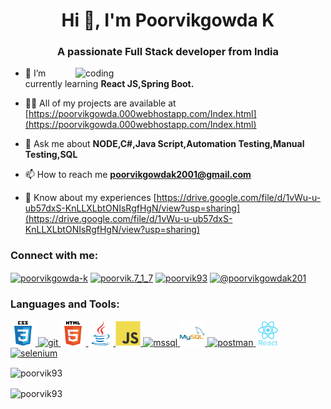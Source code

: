 
<h1 align="center">Hi 👋, I'm Poorvikgowda K</h1>
<h3 align="center">A passionate Full Stack developer from India</h3>

<img align="right" alt="coding" width="400" src="https://user-images.githubusercontent.com/55389276/140866485-8fb1c876-9a8f-4d6a-98dc-08c4981eaf70.gif">


- 🌱 I’m currently learning **React JS,Spring Boot.**

- 👨‍💻 All of my projects are available at [https://poorvikgowda.000webhostapp.com/Index.html](https://poorvikgowda.000webhostapp.com/Index.html)

- 💬 Ask me about **NODE,C#,Java Script,Automation Testing,Manual Testing,SQL**

- 📫 How to reach me **poorvikgowdak2001@gmail.com**

- 📄 Know about my experiences [https://drive.google.com/file/d/1vWu-u-ub57dxS-KnLLXLbtONIsRgfHgN/view?usp=sharing](https://drive.google.com/file/d/1vWu-u-ub57dxS-KnLLXLbtONIsRgfHgN/view?usp=sharing)
<h3 align="left">Connect with me:</h3>
<p align="left">
<a href="https://linkedin.com/in/poorvikgowda-k" target="blank"><img align="center" src="https://raw.githubusercontent.com/rahuldkjain/github-profile-readme-generator/master/src/images/icons/Social/linked-in-alt.svg" alt="poorvikgowda-k" height="30" width="40" /></a>
<a href="https://instagram.com/poorvik.7_1_7" target="blank"><img align="center" src="https://raw.githubusercontent.com/rahuldkjain/github-profile-readme-generator/master/src/images/icons/Social/instagram.svg" alt="poorvik.7_1_7" height="30" width="40" /></a>
<a href="https://www.codechef.com/users/poorvik93" target="blank"><img align="center" src="https://cdn.jsdelivr.net/npm/simple-icons@3.1.0/icons/codechef.svg" alt="poorvik93" height="30" width="40" /></a>
<a href="https://www.hackerearth.com/@poorvikgowdak201" target="blank"><img align="center" src="https://raw.githubusercontent.com/rahuldkjain/github-profile-readme-generator/master/src/images/icons/Social/hackerearth.svg" alt="@poorvikgowdak201" height="30" width="40" /></a>
</p>

<h3 align="left">Languages and Tools:</h3>
<p align="left"> <a href="https://www.w3schools.com/css/" target="_blank" rel="noreferrer"> <img src="https://raw.githubusercontent.com/devicons/devicon/master/icons/css3/css3-original-wordmark.svg" alt="css3" width="40" height="40"/> </a> <a href="https://git-scm.com/" target="_blank" rel="noreferrer"> <img src="https://www.vectorlogo.zone/logos/git-scm/git-scm-icon.svg" alt="git" width="40" height="40"/> </a> <a href="https://www.w3.org/html/" target="_blank" rel="noreferrer"> <img src="https://raw.githubusercontent.com/devicons/devicon/master/icons/html5/html5-original-wordmark.svg" alt="html5" width="40" height="40"/> </a> <a href="https://www.java.com" target="_blank" rel="noreferrer"> <img src="https://raw.githubusercontent.com/devicons/devicon/master/icons/java/java-original.svg" alt="java" width="40" height="40"/> </a> <a href="https://developer.mozilla.org/en-US/docs/Web/JavaScript" target="_blank" rel="noreferrer"> <img src="https://raw.githubusercontent.com/devicons/devicon/master/icons/javascript/javascript-original.svg" alt="javascript" width="40" height="40"/> </a> <a href="https://www.microsoft.com/en-us/sql-server" target="_blank" rel="noreferrer"> <img src="https://www.svgrepo.com/show/303229/microsoft-sql-server-logo.svg" alt="mssql" width="40" height="40"/> </a> <a href="https://www.mysql.com/" target="_blank" rel="noreferrer"> <img src="https://raw.githubusercontent.com/devicons/devicon/master/icons/mysql/mysql-original-wordmark.svg" alt="mysql" width="40" height="40"/> </a> <a href="https://postman.com" target="_blank" rel="noreferrer"> <img src="https://www.vectorlogo.zone/logos/getpostman/getpostman-icon.svg" alt="postman" width="40" height="40"/> </a> <a href="https://reactjs.org/" target="_blank" rel="noreferrer"> <img src="https://raw.githubusercontent.com/devicons/devicon/master/icons/react/react-original-wordmark.svg" alt="react" width="40" height="40"/> </a> <a href="https://www.selenium.dev" target="_blank" rel="noreferrer"> <img src="https://raw.githubusercontent.com/detain/svg-logos/780f25886640cef088af994181646db2f6b1a3f8/svg/selenium-logo.svg" alt="selenium" width="40" height="40"/> </a> </p>

<p><img align="center" src="https://github-readme-stats.vercel.app/api/top-langs?username=poorvik93&show_icons=true&locale=en&layout=compact" alt="poorvik93" /></p>

<p><img align="center" src="https://github-readme-streak-stats.herokuapp.com/?user=poorvik93&" alt="poorvik93" /></p>

